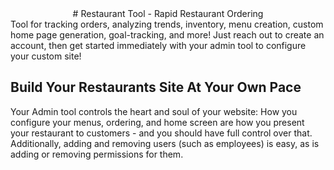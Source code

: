 <div align="center">
# Restaurant Tool - Rapid Restaurant Ordering
 </div> 
Tool for tracking orders, analyzing trends, inventory, menu creation, custom home page generation, goal-tracking, and more! Just reach out to create an account, then get started immediately with your admin tool to configure your custom site!

## Build Your Restaurants Site At Your Own Pace

Your Admin tool controls the heart and soul of your website: How you configure your menus, ordering, and home screen are how you present your restaurant to customers - and you should have full control over that. Additionally, adding and removing users (such as employees) is easy, as is adding or removing permissions for them.
